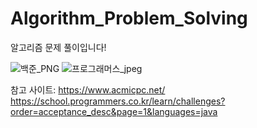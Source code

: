 # Algorithm_Problem_Solving

알고리즘 문제 풀이입니다!

![백준_PNG](https://user-images.githubusercontent.com/115389344/220794393-17d3fc8f-013a-4e14-a883-a85b7f13e4f7.png)
![프로그래머스_jpeg](https://user-images.githubusercontent.com/115389344/220794417-3f41e0c1-40e4-480d-a9c5-fc2d14016f4d.jpeg)


참고 사이트: https://www.acmicpc.net/
             https://school.programmers.co.kr/learn/challenges?order=acceptance_desc&page=1&languages=java
